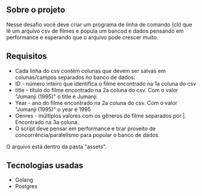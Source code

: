 ## Sobre o projeto

Nesse desafio vocë deve criar um programa de linha de comando (cli) que lê um arquivo csv de filmes e popula um bancod e dados pensando em performance e esperando que o arquivo pode crescer muito. 

## Requisitos

- Cada linha do csv contém colunas que devem ser salvas em colunas/campos separados no banco de dados:
- ID - número inteiro que identifica o filme encontrado na 1a coluna do csv
- title - título do filme encontrado na 2a coluna do csv. Com o valor "Jumanji (1995)" o title é Jumanji
- Year - ano do filme encontrado na 2a coluna do csv. Com o valor "Jumanji (1995)" o year é 1995
- Genres - múltiplos valores com os gêneros do filme separados por |. Encontrado na 3a coluna.
- O script deve pensar em performance e tirar proveito de concorrência/paralelismo para popular o banco de dados.

O arquivo está dentro da pasta "assets". 

## Tecnologias usadas
- Golang 
- Postgres
